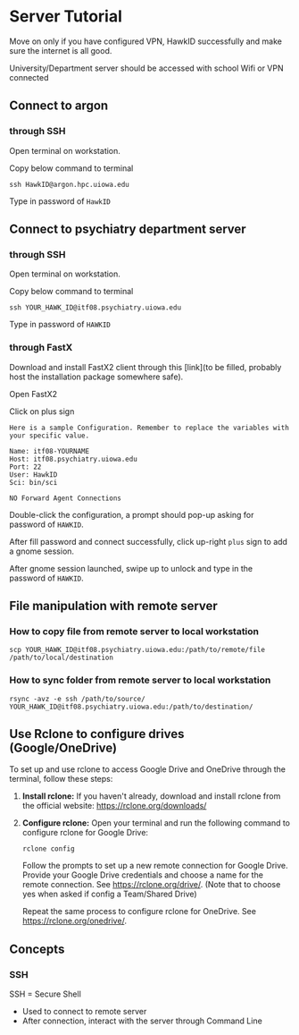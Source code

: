 # Server Tutorial
Move on only if you have configured VPN, HawkID successfully and make sure the internet is all good.

University/Department server should be accessed with school Wifi or VPN connected

## Connect to argon 

### through SSH

Open terminal on workstation.

Copy below command to terminal
```
ssh HawkID@argon.hpc.uiowa.edu
```
Type in  password of `HawkID`


## Connect to psychiatry department server

### through SSH

Open terminal on workstation.

Copy below command to terminal
```
ssh YOUR_HAWK_ID@itf08.psychiatry.uiowa.edu
```

Type in  password of `HAWKID`


### through FastX
Download and install FastX2 client through this [link](to be filled, probably host the installation package somewhere safe).

Open FastX2

Click on plus sign
```
Here is a sample Configuration. Remember to replace the variables with your specific value.

Name: itf08-YOURNAME
Host: itf08.psychiatry.uiowa.edu
Port: 22
User: HawkID
Sci: bin/sci

NO Forward Agent Connections
```

Double-click the configuration, a prompt should pop-up asking for password of `HAWKID`.

After fill password and connect successfully, click up-right `plus` sign to add a gnome session.

After gnome session launched, swipe up to unlock and type in the  password of `HAWKID`.


## File manipulation with remote server
### How to copy file from remote server to local workstation
```
scp YOUR_HAWK_ID@itf08.psychiatry.uiowa.edu:/path/to/remote/file /path/to/local/destination
```

### How to sync folder from remote server to local workstation
```
rsync -avz -e ssh /path/to/source/ YOUR_HAWK_ID@itf08.psychiatry.uiowa.edu:/path/to/destination/
```
## Use Rclone to configure drives (Google/OneDrive)

To set up and use rclone to access Google Drive and OneDrive through the terminal, follow these steps:

1. **Install rclone:**
   If you haven't already, download and install rclone from the official website: https://rclone.org/downloads/

2. **Configure rclone:**
   Open your terminal and run the following command to configure rclone for Google Drive:
   ```
   rclone config
   ```
   Follow the prompts to set up a new remote connection for Google Drive. Provide your Google Drive credentials and choose a name for the remote connection. See https://rclone.org/drive/. (Note that to choose yes when asked if config a Team/Shared Drive)

   Repeat the same process to configure rclone for OneDrive. See https://rclone.org/onedrive/.

   




## Concepts
### SSH
SSH = Secure Shell
- Used to connect to remote server
- After connection, interact with the server through Command Line


